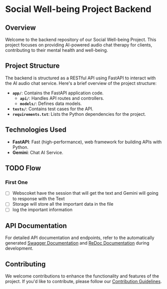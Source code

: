 # Social Well-being Project Backend

## Overview

Welcome to the backend repository of our Social Well-being Project. This project focuses on providing AI-powered audio chat therapy for clients, contributing to their mental health and well-being.


## Project Structure

The backend is structured as a RESTful API using FastAPI to interact with the AI audio chat service. Here's a brief overview of the project structure:

- **`app/`**: Contains the FastAPI application code.
  - **`api/`**: Handles API routes and controllers.
  - **`models/`**: Defines data models.
- **`tests/`**: Contains test cases for the API.
- **`requirements.txt`**: Lists the Python dependencies for the project.

## Technologies Used

- **FastAPI**: Fast (high-performance), web framework for building APIs with Python.
- **Gemini**: Chat AI Service.

## TODO Flow
### First One
- [ ] Webscoket have the session that will get the text and Gemini will going to response with the Text
- [ ] Storage will store all the important data in the file
- [ ] log the important information 

## API Documentation

For detailed API documentation and endpoints, refer to the automatically generated [Swagger Documentation](http://localhost:8000/docs) and [ReDoc Documentation](http://localhost:8000/redoc) during development.

## Contributing

We welcome contributions to enhance the functionality and features of the project. If you'd like to contribute, please follow our [Contribution Guidelines](CONTRIBUTING.md).

